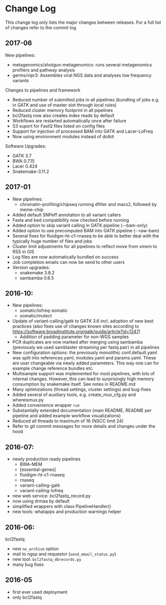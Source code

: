 # Change Log

This change log only lists the major changes between releases. For a
full list of changes refer to the commit log.

## 2017-06

New pipelines:
- metagenomics/shotgun-metagenomics: runs several metagenomics
  profilers and pathway analysis
- germs/vipr3: Assembles viral NGS data and analyses low frequency
  variants

Changes to pipelines and framework
- Reduced number of submitted jobs in all pipelines (bundling of jobs
  e.g. in GATK and use of master slot through local rules)
- Reduced cluster memory footprint in all pipelines
- bcl2fastq now also creates index reads by default
- Workflows are restarted automatically once after failure
- S3 suport for FastQ files listed on config files
- Support for injection of processed BAM into GATK and Lacer-LoFreq
- Now using environment modules instead of dotkit

Software Upgrades:
- GATK 3.7
- BWA 0.7.15
- Lacer 0.424
- Snakemake-3.11.2


## 2017-01

- New pipelines:
  - chromatin-profiling/chipseq running dfilter and macs2, followed by meme-chip
- Added default SNPeff annotation to all variant callers
- Fasta and bed compatibility now checked before running
- Added option to skip variant calling in GATK pipeline (--bam-only)
- Added option to use precomputed BAM into GATK pipeline (--raw-bam)
- Several fixes for fluidigm-ht-c1-rnaseq to be able to better deal with the typically huge number of files and jobs
- Cluster limit adjustments for all pipelines to reflect move from vmem to RSS in GIS
- Log files are now automatically bundled on success
- Job completion emails can now be send to other users
- Version upgrades:
  - snakemake 3.8.2
  - sambamba 0.6.5

## 2016-10:

- New pipelines:
  - somatic/lofreq-somatic
  - somatic/mutect
- Update of variant-calling/gatk to GATK 3.6 incl. adoption of new
  best practices (also fixes use of changes known sites according to
  https://software.broadinstitute.org/gatk/guide/article?id=1247)
  - Addition of padding parameter for non-WGS samples
- PCR duplicates are now marked after merging using sambamba
  (previously we used samblaster streaming per fastq pair) in all
  pipelines
- New configuration options: the previously monolithic
  conf.default.yaml was split into references.yaml, modules.yaml and
  params.yaml. These are user changeable via newly added
  parameters. This way one can for example change reference bundles
  etc.
- Multisample support was implemented for most pipelines, with lots of
  internal changes. However, this can lead to surprisingly
  high memory consumption by snakemake itself. See notes in README.md
- Many optimizations (thread settings, cluster settings) and bug-fixes
- Added several of auxiliary tools, e.g. create_mux_cfg.py and whereismux.py
- Added convenience wrapper `run`
- Substantially extended documentation (main README, README per
  pipeline and added example workflow visualizations)
- Reduced all threads to maximum of 16 (NSCC limit 24)
- Refer to git commit messages for more details and changes under the
  hood

## 2016-07:

- newly production ready pipelines
  - BWA-MEM
  - [essential-genes]
  - fluidigm-ht-c1-rnaseq
  - rnaseq
  - variant-calling-gatk
  - variant-calling-lofreq
- new web service: bcl2fastq_record.py
- now using drmaa by default
- simplified wrappers with class PipelineHandler()
- new tools: whatapps and production warnings helper


## 2016-06:

bcl2fastq:
- new `no_archive` option
- mail to ngsp and requestor (`send_email_status.py`)
- new tool: `bcl2fastq_dbrecords.py`
- many bug fixes

## 2016-05

- first ever used deployment
- only bcl2fastq
